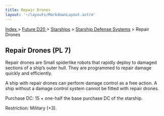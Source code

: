 ```yaml
---
title: Repair Drones
layout: '~/layouts/MarkdownLayout.astro'
---
```


[ Index ](/) > [ Future D20 ](/future.d20.srd) > [Starships](/future.d20.srd/starships) > [Starship Defense Systems](/future.d20.srd/starships/starship.defense) > Repair Drones

## Repair Drones (PL 7)

Repair drones are Small spiderlike robots that rapidly deploy to damaged
sections of a ship’s outer hull. They are programmed to repair damage quickly
and efficiently.

A ship with repair drones can perform damage control as a free action. A ship
without a damage control system cannot be fitted with repair drones.

Purchase DC: 15 + one-half the base purchase DC of the starship.

Restriction: Military (+3).


